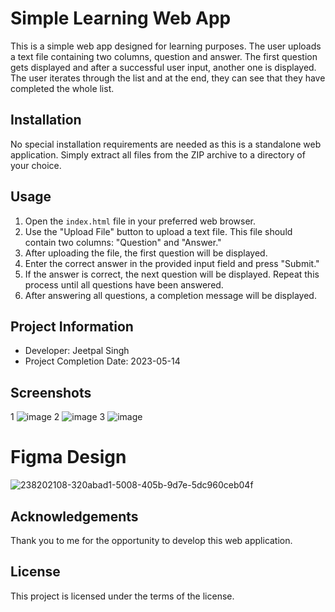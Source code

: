 # Simple Learning Web App

This is a simple web app designed for learning purposes. The user uploads a text file containing two columns, question and answer. The first question gets displayed and after a successful user input, another one is displayed. The user iterates through the list and at the end, they can see that they have completed the whole list.

## Installation

No special installation requirements are needed as this is a standalone web application. Simply extract all files from the ZIP archive to a directory of your choice.

## Usage

1. Open the `index.html` file in your preferred web browser.
2. Use the "Upload File" button to upload a text file. This file should contain two columns: "Question" and "Answer."
3. After uploading the file, the first question will be displayed.
4. Enter the correct answer in the provided input field and press "Submit."
5. If the answer is correct, the next question will be displayed. Repeat this process until all questions have been answered.
6. After answering all questions, a completion message will be displayed.

## Project Information

- Developer: Jeetpal Singh
- Project Completion Date: 2023-05-14

## Screenshots
1
![image](https://github.com/Jeetpal1/Learning-Quiz-App/assets/70360391/b700f2ce-5e09-44ba-b25c-6b108ba6165e)
2
![image](https://github.com/Jeetpal1/Learning-Quiz-App/assets/70360391/181944ce-d3ad-4244-9f96-c38c45a92fa0)
3
![image](https://github.com/Jeetpal1/Learning-Quiz-App/assets/70360391/1f8de493-17f1-4395-9ba3-491d546fa65a)
# Figma Design
![238202108-320abad1-5008-405b-9d7e-5dc960ceb04f](https://github.com/Jeetpal1/Learning-Quiz-App/assets/70360391/eb61cceb-9b8b-46ef-a1c6-8b1b21cc2cb9)

## Acknowledgements

Thank you to me for the opportunity to develop this web application.

## License

This project is licensed under the terms of the license.
